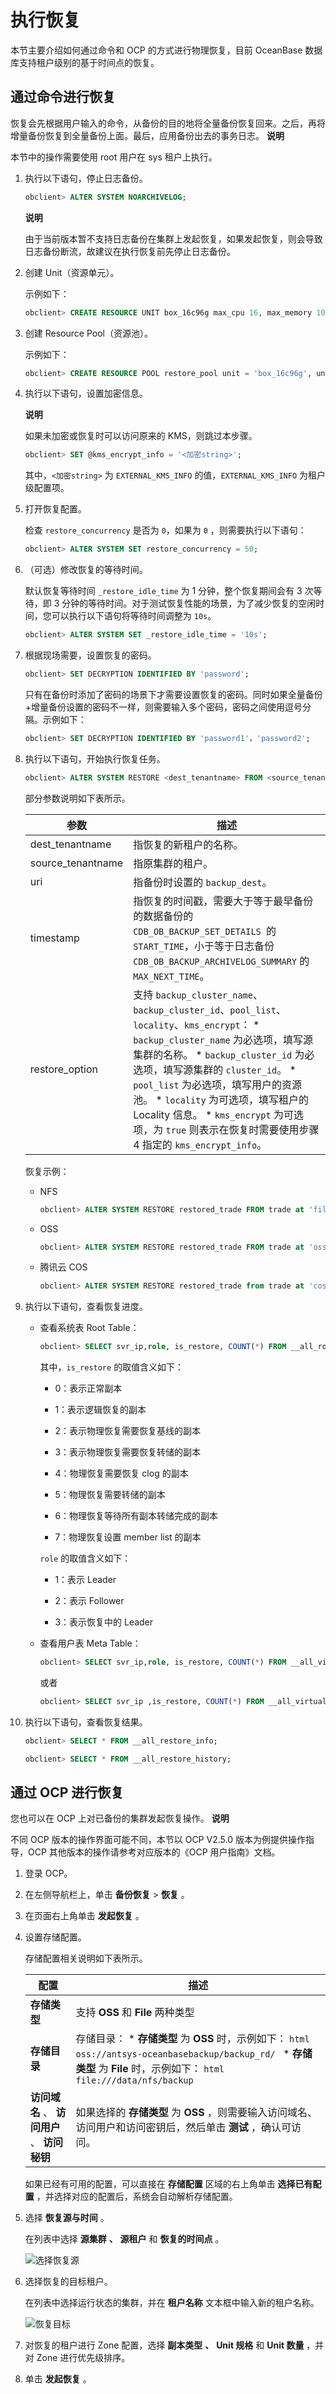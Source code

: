 执行恢复 
=========================

本节主要介绍如何通过命令和 OCP 的方式进行物理恢复，目前 OceanBase 数据库支持租户级别的基于时间点的恢复。

通过命令进行恢复 
-----------------------------

恢复会先根据用户输入的命令，从备份的目的地将全量备份恢复回来。之后，再将增量备份恢复到全量备份上面。最后，应用备份出去的事务日志。
**说明**



本节中的操作需要使用 root 用户在 sys 租户上执行。

1. 执行以下语句，停止日志备份。

   ```sql
   obclient> ALTER SYSTEM NOARCHIVELOG;
   ```

   
   **说明**

   

   由于当前版本暂不支持日志备份在集群上发起恢复，如果发起恢复，则会导致日志备份断流，故建议在执行恢复前先停止日志备份。
   

2. 创建 Unit（资源单元）。

   示例如下：

   ```sql
   obclient> CREATE RESOURCE UNIT box_16c96g max_cpu 16, max_memory 103079215104, max_iops 10240, max_disk_size 53687091200, max_session_num 64, MIN_CPU=16, MIN_MEMORY=103079215104, MIN_IOPS=10240;
   ```

   

3. 创建 Resource Pool（资源池）。

   示例如下：

   ```sql
   obclient> CREATE RESOURCE POOL restore_pool unit = 'box_16c96g', unit_num = 1, zone_list = ('z1','z2','z3');
   ```

   

4. 执行以下语句，设置加密信息。

   **说明**

   

   如果未加密或恢复时可以访问原来的 KMS，则跳过本步骤。

   ```sql
   obclient> SET @kms_encrypt_info = '<加密string>';
   ```

   

   其中，`<加密string>` 为 `EXTERNAL_KMS_INFO` 的值，`EXTERNAL_KMS_INFO` 为租户级配置项。
   

5. 打开恢复配置。

   检查 `restore_concurrency` 是否为 `0`，如果为 `0` ，则需要执行以下语句：

   ```sql
   obclient> ALTER SYSTEM SET restore_concurrency = 50;
   ```

   

6. （可选）修改恢复的等待时间。

   默认恢复等待时间 `_restore_idle_time` 为 1 分钟，整个恢复期间会有 3 次等待，即 3 分钟的等待时间。对于测试恢复性能的场景，为了减少恢复的空闲时间，您可以执行以下语句将等待时间调整为 `10s`。

   ```sql
   obclient> ALTER SYSTEM SET _restore_idle_time = '10s';
   ```

   

7. 根据现场需要，设置恢复的密码。

   ```sql
   obclient> SET DECRYPTION IDENTIFIED BY 'password';
   ```

   

   只有在备份时添加了密码的场景下才需要设置恢复的密码。同时如果全量备份+增量备份设置的密码不一样，则需要输入多个密码，密码之间使用逗号分隔。示例如下：

   ```sql
   obclient> SET DECRYPTION IDENTIFIED BY 'password1'，'password2';
   ```

   

8. 执行以下语句，开始执行恢复任务。

   ```sql
   obclient> ALTER SYSTEM RESTORE <dest_tenantname> FROM <source_tenantname> at 'uri' UNTIL 'timestamp' WITH 'restore_option';
   ```

   

   部分参数说明如下表所示。
   

   |        参数         |                                                                                                                                                                                                                                                                 描述                                                                                                                                                                                                                                                                 |
   |-------------------|------------------------------------------------------------------------------------------------------------------------------------------------------------------------------------------------------------------------------------------------------------------------------------------------------------------------------------------------------------------------------------------------------------------------------------------------------------------------------------------------------------------------------------|
   | dest_tenantname   | 指恢复的新租户的名称。                                                                                                                                                                                                                                                                                                                                                                                                                                                                                                                        |
   | source_tenantname | 指原集群的租户。                                                                                                                                                                                                                                                                                                                                                                                                                                                                                                                           |
   | uri               | 指备份时设置的 `backup_dest`。                                                                                                                                                                                                                                                                                                                                                                                                                                                                                                             |
   | timestamp         | 指恢复的时间戳，需要大于等于最早备份的数据备份的 `CDB_OB_BACKUP_SET_DETAILS `的`START_TIME`，小于等于日志备份 `CDB_OB_BACKUP_ARCHIVELOG_SUMMARY` 的 `MAX_NEXT_TIME`。                                                                                                                                                                                                                                                                                                                                                                                                  |
   | restore_option    | 支持 `backup_cluster_name`、`backup_cluster_id`、`pool_list`、`locality`、`kms_encrypt`： * `backup_cluster_name` 为必选项，填写源集群的名称。   * `backup_cluster_id` 为必选项，填写源集群的 `cluster_id`。   * `pool_list` 为必选项，填写用户的资源池。   * `locality` 为可选项，填写租户的 Locality 信息。   * `kms_encrypt` 为可选项，为 `true` 则表示在恢复时需要使用步骤 4 指定的 `kms_encrypt_info`。    |

   

   恢复示例：
   * NFS

     ```sql
     obclient> ALTER SYSTEM RESTORE restored_trade FROM trade at 'file:///data/nfs/backup' until '2020-05-21 09:39:54.071670' with 'backup_cluster_name=ob20daily.backup&backup_cluster_id=1&pool_list=restore_pool;
     ```

     
   
   * OSS

     ```sql
     obclient> ALTER SYSTEM RESTORE restored_trade FROM trade at 'oss://antsys-oceanbasebackup/backup_rd/?host=cn-hangzhou-alipay-b.oss-cdn.aliyun-inc.com&access_id=xxx&access_key=xxx' until ' 2020-03-23 08:59:45' with 'backup_cluster_name=ob20daily.backup&backup_cluster_id=1&pool_list=restore_pool';
     ```

     
   
   * 腾讯云 COS

     ```sql
     obclient> ALTER SYSTEM RESTORE restored_trade from trade at 'cos://backup-1304745170/backup_rd/20210127?host=cos.ap-nanjing.myqcloud.com&access_id=xxx&access_key=xxx&appid=xxx' until ' 2020-03-23 08:59:45' with 'backup_cluster_name=ob20daily.backup&backup_cluster_id=1&pool_list=restore_pool';
     ```

     
   

   

9. 执行以下语句，查看恢复进度。

   * 查看系统表 Root Table：

     ```sql
     obclient> SELECT svr_ip,role, is_restore, COUNT(*) FROM __all_root_table AS a, (SELECT value FROM __all_restore_info WHERE name='tenant_id') AS b WHERE a.tenant_id=b.value GROUP BY role, is_restore, svr_ip ORDER BY svr_ip, is_restore;
     ```

     

     其中，`is_restore` 的取值含义如下：
     * 0：表示正常副本

       
     
     * 1：表示逻辑恢复的副本

       
     
     * 2：表示物理恢复需要恢复基线的副本

       
     
     * 3：表示物理恢复需要恢复转储的副本

       
     
     * 4：物理恢复需要恢复 clog 的副本

       
     
     * 5：物理恢复需要转储的副本

       
     
     * 6：物理恢复等待所有副本转储完成的副本

       
     
     * 7：物理恢复设置 member list 的副本

       
     

     

     `role` 的取值含义如下：
     * 1：表示 Leader

       
     
     * 2：表示 Follower

       
     
     * 3：表示恢复中的 Leader

       
     

     
   
   * 查看用户表 Meta Table：

     ```sql
     obclient> SELECT svr_ip,role, is_restore, COUNT(*) FROM __all_virtual_meta_table AS a, (SELECT value FROM __all_restore_info WHERE name='tenant_id') AS b WHERE a.tenant_id=b.value GROUP BY role, is_restore, svr_ip ORDER BY svr_ip, is_restore;
     ```

     

     或者

     ```sql
     obclient> SELECT svr_ip ,is_restore, COUNT(*) FROM __all_virtual_partition_store_info WHERE tenant_id>1002 group by svr_ip,is_restore order by svr_ip, is_restore;
     ```

     
     
   

   

10. 执行以下语句，查看恢复结果。

    ```sql
    obclient> SELECT * FROM __all_restore_info;
    ```

    

    ```sql
    obclient> SELECT * FROM __all_restore_history;
    ```

    
    




通过 OCP 进行恢复 
--------------------------------

您也可以在 OCP 上对已备份的集群发起恢复操作。
**说明**



不同 OCP 版本的操作界面可能不同，本节以 OCP V2.5.0 版本为例提供操作指导，OCP 其他版本的操作请参考对应版本的《OCP 用户指南》文档。

1. 登录 OCP。

   

2. 在左侧导航栏上，单击 **备份恢复** \> **恢复** 。

   

3. 在页面右上角单击 **发起恢复** 。

   

4. 设置存储配置。

   存储配置相关说明如下表所示。
   

   |               配置               |                                                                                                                                                                         描述                                                                                                                                                                         |
   |--------------------------------|----------------------------------------------------------------------------------------------------------------------------------------------------------------------------------------------------------------------------------------------------------------------------------------------------------------------------------------------------|
   | **存储类型**                       | 支持 **OSS** 和 **File** 两种类型                                                                                                                                                                                                                                                                                                                         |
   | **存储目录**                       | 存储目录： * **存储类型** 为 **OSS** 时，示例如下： ```html oss://antsys-oceanbasebackup/backup_rd/ ```   * **存储类型** 为 **File** 时，示例如下： ```html file:///data/nfs/backup ```    |
   | **访问域名** 、 **访问用户** 、 **访问秘钥** | 如果选择的 **存储类型** 为 **OSS** ，则需要输入访问域名、访问用户和访问密钥后，然后单击 **测试** ，确认可访问。                                                                                                                                                                                                                                                                                 |

   

   如果已经有可用的配置，可以直接在 **存储配置** 区域的右上角单击 **选择已有配置** ，并选择对应的配置后，系统会自动解析存储配置。
   

5. 选择 **恢复源与时间** 。

   在列表中选择 **源集群** **、** **源租户** 和 **恢复的时间点** 。

   ![选择恢复源](https://help-static-aliyun-doc.aliyuncs.com/assets/img/zh-CN/2958229061/p207261.png)
   

6. 选择恢复的目标租户。

   在列表中选择运行状态的集群，并在 **租户名称** 文本框中输入新的租户名称。

   ![恢复目标](https://help-static-aliyun-doc.aliyuncs.com/assets/img/zh-CN/2958229061/p207262.png)
   

7. 对恢复的租户进行 Zone 配置，选择 **副本类型** **、** **Unit 规格** 和 **Unit 数量** ，并对 Zone 进行优先级排序。

   

8. 单击 **发起恢复** 。

   



